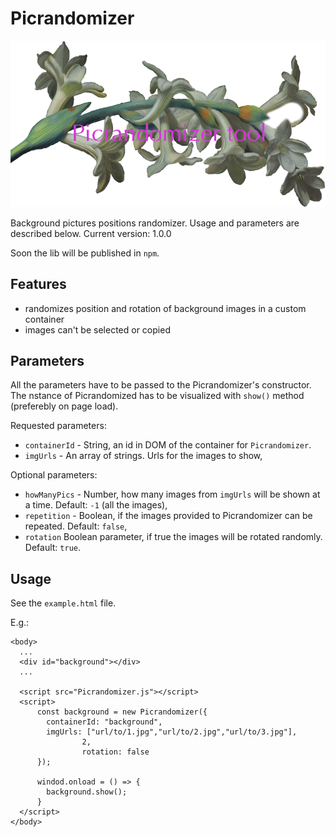 # Picrandomizer

![give a star to the project](./etc/header.png)

Background pictures positions randomizer. Usage and parameters are described below.
Current version: 1.0.0

Soon the lib will be published in `npm`.

## Features

- randomizes position and rotation of background images in a custom container
- images can't be selected or copied

## Parameters

All the parameters have to be passed to the Picrandomizer's constructor. The nstance of Picrandomized has to be visualized with `show()` method (preferebly on page load).

Requested parameters:

- `containerId` - String, an id in DOM of the container for `Picrandomizer`.
- `imgUrls` - An array of strings. Urls for the images to show,

Optional parameters:

- `howManyPics` - Number, how many images from `imgUrls` will be shown at a time. Default: `-1` (all the images),
- `repetition` - Boolean, if the images provided to Picrandomizer can be repeated. Default: `false`,
- `rotation` Boolean parameter, if true the images will be rotated randomly. Default: `true`.

## Usage

See the `example.html` file.

E.g.:

```
<body>
  ...
  <div id="background"></div>
  ...

  <script src="Picrandomizer.js"></script>
  <script>
      const background = new Picrandomizer({
        containerId: "background",
        imgUrls: ["url/to/1.jpg","url/to/2.jpg","url/to/3.jpg"],
				2,
				rotation: false
      });

      windod.onload = () => {
      	background.show();
      }
  </script>
</body>
```
